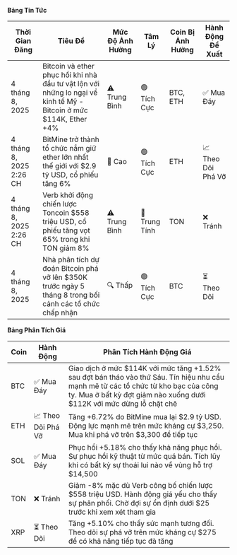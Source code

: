 **Bảng Tin Tức**

| Thời Gian Đăng | Tiêu Đề | Mức Độ Ảnh Hưởng | Tâm Lý | Coin Bị Ảnh Hưởng | Hành Động Đề Xuất |
|------------------|----------|---------|-----------|------------------|------------------|
| 4 tháng 8, 2025 | Bitcoin và ether phục hồi khi nhà đầu tư vật lộn với những lo ngại về kinh tế Mỹ - Bitcoin ở mức $114K, Ether +4% | ⚠️ Trung Bình | 🟢 Tích Cực | BTC, ETH | ✅ Mua Đáy |
| 4 tháng 8, 2025 2:26 CH | BitMine trở thành tổ chức nắm giữ ether lớn nhất thế giới với $2.9 tỷ USD, cổ phiếu tăng 6% | 🚨 Cao | 🟢 Tích Cực | ETH | 📈 Theo Dõi Phá Vỡ |
| 4 tháng 8, 2025 2:26 CH | Verb khởi động chiến lược Toncoin $558 triệu USD, cổ phiếu tăng vọt 65% trong khi TON giảm 8% | ⚠️ Trung Bình | 🔵 Trung Tính | TON | ❌ Tránh |
| 4 tháng 8, 2025 | Nhà phân tích dự đoán Bitcoin phá vỡ lên $350K trước ngày 5 tháng 8 trong bối cảnh các tổ chức chấp nhận | 🔍 Thấp | 🟢 Tích Cực | BTC | ⏳ Theo Dõi |

**Bảng Phân Tích Giá**

| Coin | Hành Động | Phân Tích Hành Động Giá |
|------|--------|---------------------|
| BTC | ✅ Mua Đáy | Giao dịch ở mức $114K với mức tăng +1.52% sau đợt bán tháo vào thứ Sáu. Tín hiệu nhu cầu mạnh mẽ từ các tổ chức từ kho bạc của công ty. Mua ở bất kỳ đợt giảm nào xuống dưới $112K với mức dừng lỗ chặt chẽ |
| ETH | 📈 Theo Dõi Phá Vỡ | Tăng +6.72% do BitMine mua lại $2.9 tỷ USD. Động lực mạnh mẽ trên mức kháng cự $3,250. Mua khi phá vỡ trên $3,300 để tiếp tục |
| SOL | ✅ Mua Đáy | Phục hồi +5.18% cho thấy khả năng phục hồi. Sự phục hồi kỹ thuật từ mức quá bán. Tích lũy khi có bất kỳ sự thoái lui nào về vùng hỗ trợ $14,500 |
| TON | ❌ Tránh | Giảm -8% mặc dù Verb công bố chiến lược $558 triệu USD. Hành động giá yếu cho thấy sự phân phối. Chờ đợi sự ổn định dưới $25 trước khi xem xét tham gia |
| XRP | ⏳ Theo Dõi | Tăng +5.10% cho thấy sức mạnh tương đối. Theo dõi sự phá vỡ trên mức kháng cự $275 để có khả năng tiếp tục đà tăng |